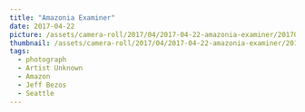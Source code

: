 ```yaml
---
title: "Amazonia Examiner"
date: 2017-04-22
picture: /assets/camera-roll/2017/04/2017-04-22-amazonia-examiner/20170422_024213084_iOS.jpg
thumbnail: /assets/camera-roll/2017/04/2017-04-22-amazonia-examiner/20170422_024213084_iOS-thumbnail.jpg
tags:
  - photograph
  - Artist Unknown
  - Amazon
  - Jeff Bezos
  - Seattle
---
```

